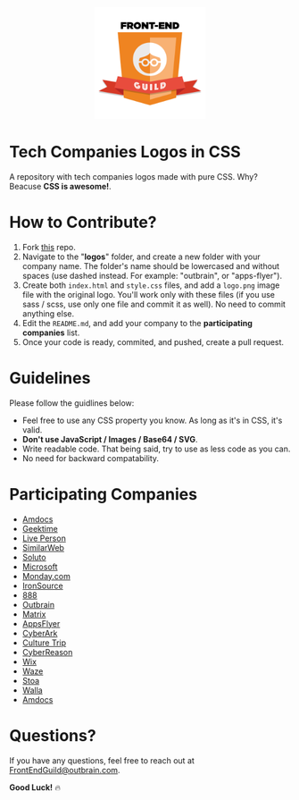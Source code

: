 <p align="center">
  <img src="assets/guild.png" height=200 />
</p>

# Tech Companies Logos in CSS
A repository with tech companies logos made with pure CSS. Why? Beacuse **CSS is awesome!**.

# How to Contribute?

1. Fork [this](https://github.com/outbrain/tech-companies-logos-in-css) repo.
2. Navigate to the "**logos**" folder, and create a new folder with your company name. The folder's name should be lowercased and without spaces (use dashed instead. For example: "outbrain", or "apps-flyer").
3. Create both `index.html` and `style.css` files, and add a `logo.png` image file with the original logo. You'll work only with these files (if you use sass / scss, use only one file and commit it as well). No need to commit anything else.
4. Edit the `README.md`, and add your company to the **participating companies** list.
5. Once your code is ready, commited, and pushed, create a pull request.

# Guidelines

Please follow the guidlines below:

- Feel free to use any CSS property you know. As long as it's in CSS, it's valid.
- **Don't use JavaScript / Images / Base64 / SVG**.
- Write readable code. That being said, try to use as less code as you can.
- No need for backward compatability.

# Participating Companies

- [Amdocs](https://outbrain.github.io/tech-companies-logos-in-css/logos/amdocs)
- [Geektime](https://outbrain.github.io/tech-companies-logos-in-css/logos/geektime)
- [Live Person](https://outbrain.github.io/tech-companies-logos-in-css/logos/live-person)
- [SimilarWeb](https://outbrain.github.io/tech-companies-logos-in-css/logos/similarweb)
- [Soluto](https://outbrain.github.io/tech-companies-logos-in-css/logos/soluto)
- [Microsoft](https://outbrain.github.io/tech-companies-logos-in-css/logos/microsoft)
- [Monday.com](https://outbrain.github.io/tech-companies-logos-in-css/logos/monday-com)
- [IronSource](https://outbrain.github.io/tech-companies-logos-in-css/logos/ironsource)
- [888](https://outbrain.github.io/tech-companies-logos-in-css/logos/888)
- [Outbrain](https://outbrain.github.io/tech-companies-logos-in-css/logos/outbrain)
- [Matrix](https://outbrain.github.io/tech-companies-logos-in-css/logos/matrix)
- [AppsFlyer](https://outbrain.github.io/tech-companies-logos-in-css/logos/apps-flyer)
- [CyberArk](https://outbrain.github.io/tech-companies-logos-in-css/logos/cyberark)
- [Culture Trip](https://outbrain.github.io/tech-companies-logos-in-css/logos/culture-trip)
- [CyberReason](https://outbrain.github.io/tech-companies-logos-in-css/logos/cybereason)
- [Wix](https://outbrain.github.io/tech-companies-logos-in-css/logos/wix)
- [Waze](https://outbrain.github.io/tech-companies-logos-in-css/logos/waze)
- [Stoa](https://outbrain.github.io/tech-companies-logos-in-css/logos/stoa)
- [Walla](https://outbrain.github.io/tech-companies-logos-in-css/logos/walla)
- [Amdocs](https://outbrain.github.io/tech-companies-logos-in-css/logos/amdocs)


# Questions?
[1]: mailto:FrontEndGuild@outbrain.com "FrontEndGuild@outbrain.com"
If you have any questions, feel free to reach out at [FrontEndGuild@outbrain.com][1].

**Good Luck!** 🔥
